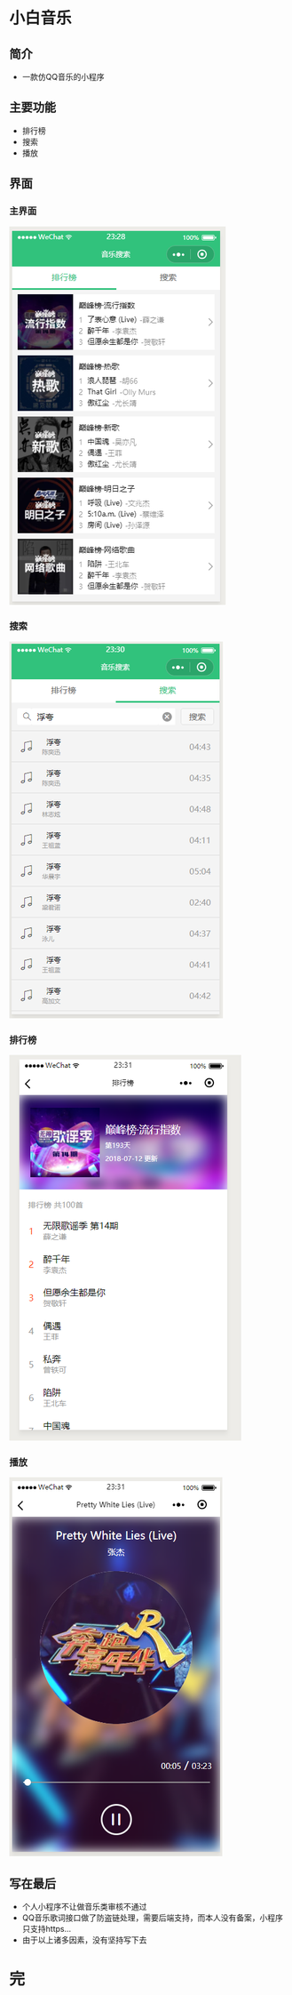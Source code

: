# 小白音乐
## 简介
* 一款仿QQ音乐的小程序
## 主要功能
* 排行榜
* 搜索
* 播放
## 界面
### 主界面 
![](/examples/main.png)
### 搜索 
![](/examples/search.png)
### 排行榜 
![](/examples/toplist.png)
### 播放
![](/examples/play.png)
## 写在最后
* 个人小程序不让做音乐类审核不通过
* QQ音乐歌词接口做了防盗链处理，需要后端支持，而本人没有备案，小程序只支持https...
* 由于以上诸多因素，没有坚持写下去
# 完
